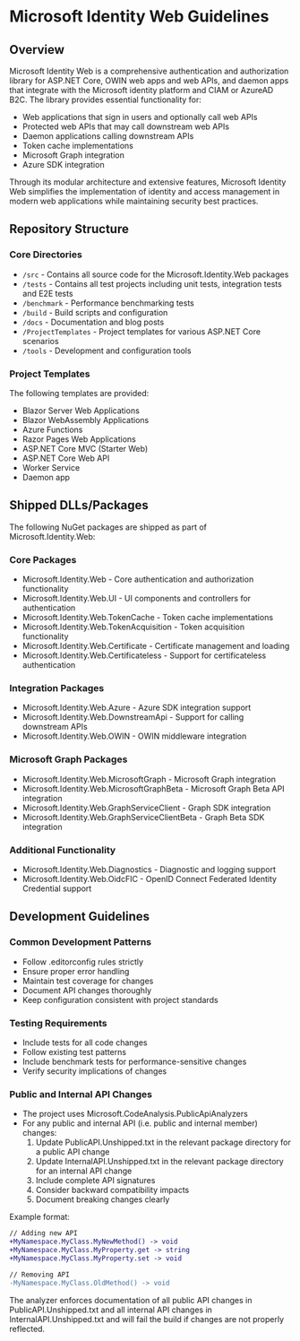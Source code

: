 # Microsoft Identity Web Guidelines

## Overview

Microsoft Identity Web is a comprehensive authentication and authorization library for ASP.NET Core, OWIN web apps and web APIs, and daemon apps that integrate with the Microsoft identity platform and CIAM or AzureAD B2C. The library provides essential functionality for:

- Web applications that sign in users and optionally call web APIs
- Protected web APIs that may call downstream web APIs
- Daemon applications calling downstream APIs
- Token cache implementations
- Microsoft Graph integration
- Azure SDK integration

Through its modular architecture and extensive features, Microsoft Identity Web simplifies the implementation of identity and access management in modern web applications while maintaining security best practices.

## Repository Structure

### Core Directories
- `/src` - Contains all source code for the Microsoft.Identity.Web packages
- `/tests` - Contains all test projects including unit tests, integration tests and E2E tests
- `/benchmark` - Performance benchmarking tests
- `/build` - Build scripts and configuration
- `/docs` - Documentation and blog posts
- `/ProjectTemplates` - Project templates for various ASP.NET Core scenarios
- `/tools` - Development and configuration tools

### Project Templates
The following templates are provided:
- Blazor Server Web Applications
- Blazor WebAssembly Applications
- Azure Functions
- Razor Pages Web Applications
- ASP.NET Core MVC (Starter Web)
- ASP.NET Core Web API
- Worker Service
- Daemon app

## Shipped DLLs/Packages

The following NuGet packages are shipped as part of Microsoft.Identity.Web:

### Core Packages
- Microsoft.Identity.Web - Core authentication and authorization functionality
- Microsoft.Identity.Web.UI - UI components and controllers for authentication
- Microsoft.Identity.Web.TokenCache - Token cache implementations
- Microsoft.Identity.Web.TokenAcquisition - Token acquisition functionality
- Microsoft.Identity.Web.Certificate - Certificate management and loading
- Microsoft.Identity.Web.Certificateless - Support for certificateless authentication

### Integration Packages
- Microsoft.Identity.Web.Azure - Azure SDK integration support
- Microsoft.Identity.Web.DownstreamApi - Support for calling downstream APIs
- Microsoft.Identity.Web.OWIN - OWIN middleware integration

### Microsoft Graph Packages
- Microsoft.Identity.Web.MicrosoftGraph - Microsoft Graph integration
- Microsoft.Identity.Web.MicrosoftGraphBeta - Microsoft Graph Beta API integration
- Microsoft.Identity.Web.GraphServiceClient - Graph SDK integration
- Microsoft.Identity.Web.GraphServiceClientBeta - Graph Beta SDK integration

### Additional Functionality
- Microsoft.Identity.Web.Diagnostics - Diagnostic and logging support
- Microsoft.Identity.Web.OidcFIC - OpenID Connect Federated Identity Credential support

## Development Guidelines

### Common Development Patterns
- Follow .editorconfig rules strictly
- Ensure proper error handling
- Maintain test coverage for changes
- Document API changes thoroughly
- Keep configuration consistent with project standards

### Testing Requirements
- Include tests for all code changes
- Follow existing test patterns
- Include benchmark tests for performance-sensitive changes
- Verify security implications of changes

### Public and Internal API Changes
- The project uses Microsoft.CodeAnalysis.PublicApiAnalyzers
- For any public and internal API (i.e. public and internal member) changes:
  1. Update PublicAPI.Unshipped.txt in the relevant package directory for a public API change
  2. Update InternalAPI.Unshipped.txt in the relevant package directory for an internal API change
  3. Include complete API signatures
  4. Consider backward compatibility impacts
  5. Document breaking changes clearly

Example format:
```diff
// Adding new API
+MyNamespace.MyClass.MyNewMethod() -> void
+MyNamespace.MyClass.MyProperty.get -> string
+MyNamespace.MyClass.MyProperty.set -> void

// Removing API
-MyNamespace.MyClass.OldMethod() -> void
```

The analyzer enforces documentation of all public API changes in PublicAPI.Unshipped.txt and all internal API changes in InternalAPI.Unshipped.txt and will fail the build if changes are not properly reflected.
